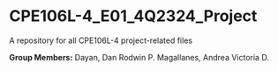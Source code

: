 # CPE106L-4_E01_4Q2324_Project
A repository for all CPE106L-4 project-related files 

**Group Members:**
Dayan, Dan Rodwin P.
Magallanes, Andrea Victoria D.
